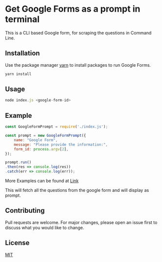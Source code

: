 # Get Google Forms as a prompt in terminal

This is a CLI based Google form, for scraping the questions in Command Line.

## Installation

Use the package manager [yarn](https://yarnpkg.com/lang/en/docs/install/#debian-stable) to install packages to run Google Forms.

```bash
yarn install
```

## Usage

```js
node index.js <google-form-id>
```

## Example

```js
const GoogleFormPrompt = require('./index.js');

const prompt = new GoogleFormPrompt({
    name: "Google Form",
    message: "Please provide the information:",
    form_id: process.argv[2],
});

prompt.run()
.then(res => console.log(res))
.catch(err => console.log(err));

```

More Examples can be found at [Link](https://github.com/adityavyas611/google-form-prompt)

This will fetch all the questions from the google form and will display as prompt.

## Contributing
Pull requests are welcome. For major changes, please open an issue first to discuss what you would like to change.


## License
[MIT](https://choosealicense.com/licenses/mit/)